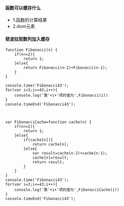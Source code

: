 #### 函数可以缓存什么
 - 1.函数的计算结果
 - 2.dom元素

#### 斐波拉契数列加入缓存
    function Fibonacci(n) {
        if(n<=2){
            return 1;
        }else{
            return Fibonacci(n-2)+Fibonacci(n-1);
        }
    }

    console.time('Fibonacci43');
    for(var i=3;i<=43;i++){
        console.log('第'+i+'项的值为',Fibonacci(i))
    }
    console.timeEnd('Fibonacci43');



    var FibonacciCache=function cache(n) {
        if(n<=2){
            return 1;
        }else{
            if(cache[n]){
                return cache[n];
            }else{
                var result=cache(n-2)+cache(n-1);
                cache[n]=result;
                return result;
            }
        }
    }
    console.time('Fibonacci43');
    for(var i=3;i<=43;i++){
        console.log('第'+i+'项的值为',FibonacciCache(i))
    }
    console.timeEnd('Fibonacci43');


